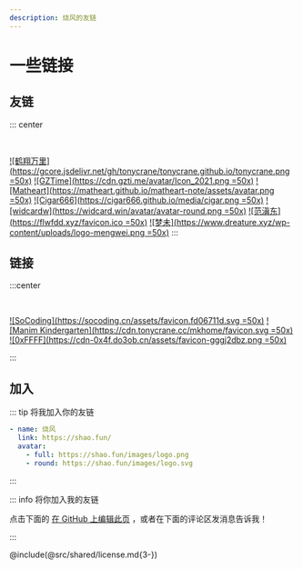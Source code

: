 ```yaml
---
description: 烧风的友链
---
```


# 一些链接

## 友链

::: center

<br/>

[![鹤翔万里](https://gcore.jsdelivr.net/gh/tonycrane/tonycrane.github.io/tonycrane.png =50x)](https://tonycrane.cc/)
[![GZTime](https://cdn.gzti.me/avatar/Icon_2021.png =50x)](https://gztime.cc/)
[![Matheart](https://matheart.github.io/matheart-note/assets/avatar.png =50x)](https://matheart.github.io/matheart-note/)
[![Cigar666](https://cigar666.github.io/media/cigar.png =50x)](https://cigar666.github.io/)
[![widcardw](https://widcard.win/avatar/avatar-round.png =50x)](https://widcard.win/)
[![范滇东](https://flwfdd.xyz/favicon.ico =50x)](https://flwfdd.xyz/)
[![梦未](https://www.dreature.xyz/wp-content/uploads/logo-mengwei.png =50x)](https://www.dreature.xyz/)
:::

## 链接

:::center

<br/>

[![SoCoding](https://socoding.cn/assets/favicon.fd06711d.svg =50x)](https://socoding.cn/)
[![Manim Kindergarten](https://cdn.tonycrane.cc/mkhome/favicon.svg =50x)](https://manim.org.cn/)
[![0xFFFF](https://cdn-0x4f.do3ob.cn/assets/favicon-gggj2dbz.png =50x)](https://0xffff.one/)
<!-- [![TOHUNET](https://peering.tohunet.com/wp-content/uploads/2021/04/cropped-TOHUNET-ICO-1-192x192.png =50x)](https://tohunet.com/) -->
:::

## 加入

::: tip 将我加入你的友链
```yaml
- name: 烧风
  link: https://shao.fun/
  avatar:
    - full: https://shao.fun/images/logo.png
    - round: https://shao.fun/images/logo.svg
```
:::

::: info 将你加入我的友链

点击下面的 [在 GitHub 上编辑此页](https://github.com/HK-SHAO/HK-SHAO.github.io/edit/main/src/links/README.md) ，或者在下面的评论区发消息告诉我！

:::

@include(@src/shared/license.md{3-})